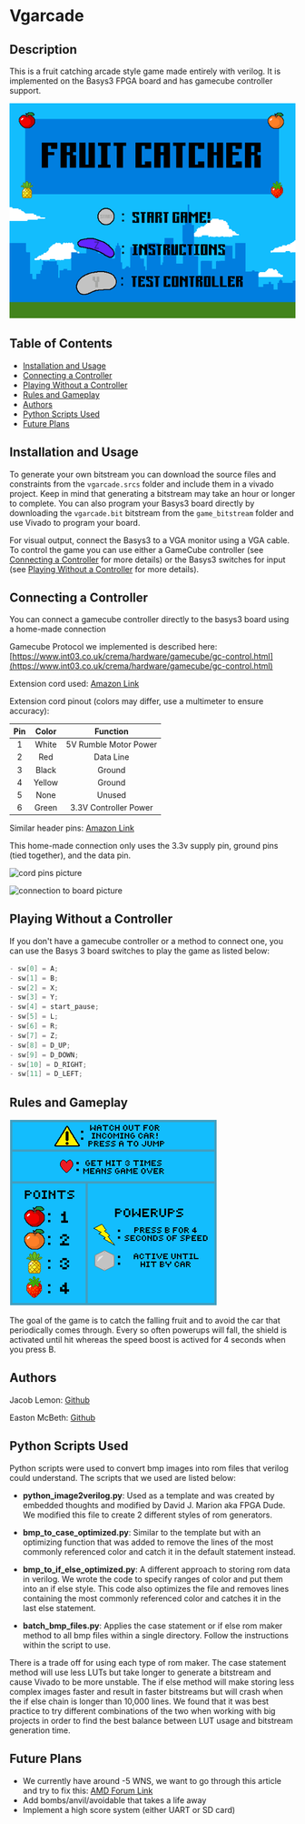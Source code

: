 # Vgarcade

## Description
This is a fruit catching arcade style game made entirely with verilog. It is implemented on the Basys3 FPGA board and has gamecube controller support.

![start screen picture](https://github.com/Jacob-Lemon/vgarcade/blob/main/readme_images/start_screen.bmp)

## Table of Contents
- [Installation and Usage](#installation-and-usage)
- [Connecting a Controller](#connecting-a-controller)
- [Playing Without a Controller](#playing-without-a-controller)
- [Rules and Gameplay](#rules-and-gameplay)
- [Authors](#authors)
- [Python Scripts Used](#python-scripts-used)
- [Future Plans](#future-plans)

## Installation and Usage
To generate your own bitstream you can download the source files and constraints from the `vgarcade.srcs` folder and include them in a vivado project. Keep in mind that generating a bitstream may take an hour or longer to complete. You can also program your Basys3 board directly by downloading the `vgarcade.bit` bitstream from the `game_bitstream` folder and use Vivado to program your board.

For visual output, connect the Basys3 to a VGA monitor using a VGA cable. To control the game you can use either a GameCube controller (see [Connecting a Controller](#connecting-a-controller) for more details) or the Basys3 switches for input (see [Playing Without a Controller](#playing-without-a-controller) for more details).

## Connecting a Controller
You can connect a gamecube controller directly to the basys3 board using a home-made connection

Gamecube Protocol we implemented is described here: [https://www.int03.co.uk/crema/hardware/gamecube/gc-control.html](https://www.int03.co.uk/crema/hardware/gamecube/gc-control.html)

Extension cord used: [Amazon Link](https://a.co/d/5di0RBq)

Extension cord pinout (colors may differ, use a multimeter to ensure accuracy): 

| Pin      | Color     | Function                |
| :---:    | :----:    |  :---:                  |
| 1        | White     | 5V Rumble Motor Power   |
| 2        | Red       | Data Line               |
| 3        | Black     | Ground                  |
| 4        | Yellow    | Ground                  |
| 5        | None      | Unused                  |
| 6        | Green     | 3.3V Controller Power   |

Similar header pins: [Amazon Link](https://a.co/d/1t0p9pt)

This home-made connection only uses the 3.3v supply pin, ground pins (tied together), and the data pin. 

![cord pins picture](https://github.com/Jacob-Lemon/vgarcade/blob/main/readme_images/gamecube_connection.png)

![connection to board picture](https://github.com/Jacob-Lemon/vgarcade/blob/main/readme_images/connection_to_board.png)



## Playing Without a Controller
If you don't have a gamecube controller or a method to connect one, you can use the Basys 3 board switches to play the game as listed below:

```verilog
- sw[0] = A;
- sw[1] = B;
- sw[2] = X;
- sw[3] = Y;
- sw[4] = start_pause;
- sw[5] = L;
- sw[6] = R;
- sw[7] = Z;
- sw[8] = D_UP;
- sw[9] = D_DOWN;
- sw[10] = D_RIGHT;
- sw[11] = D_LEFT;
```

## Rules and Gameplay
![instructions picture](https://github.com/Jacob-Lemon/vgarcade/blob/main/readme_images/instructions.bmp)

The goal of the game is to catch the falling fruit and to avoid the car that periodically comes through. Every so often powerups will fall, the shield is activated until hit whereas the speed boost is actived for 4 seconds when you press B. 


## Authors
Jacob Lemon: [Github](https://github.com/Jacob-Lemon)

Easton McBeth: [Github](https://github.com/easton-mcbeth)


## Python Scripts Used
Python scripts were used to convert bmp images into rom files that verilog could understand. The scripts that we used are listed below: 

- **python_image2verilog.py**: Used as a template and was created by embedded thoughts and modified by David J. Marion aka FPGA Dude. We modified this file to create 2 different styles of rom generators.

- **bmp_to_case_optimized.py**: Similar to the template but with an optimizing function that was added to remove the lines of the most commonly referenced color and catch it in the default statement instead.

- **bmp_to_if_else_optimized.py**: A different approach to storing rom data in verilog. We wrote the code to specify ranges of color and put them into an if else style. This code also optimizes the file and removes lines containing the most commonly referenced color and catches it in the last else statement.

- **batch_bmp_files.py**: Applies the case statement or if else rom maker method to all bmp files within a single directory. Follow the instructions within the script to use. 

There is a trade off for using each type of rom maker. The case statement method will use less LUTs but take longer to generate a bitstream and cause Vivado to be more unstable. The if else method will make storing less complex images faster and result in faster bitstreams but will crash when the if else chain is longer than 10,000 lines. We found that it was best practice to try different combinations of the two when working with big projects in order to find the best balance between LUT usage and bitstream generation time. 

## Future Plans

- We currently have around -5 WNS, we want to go through this article and try to fix this: [AMD Forum Link](https://support.xilinx.com/s/article/9417?language=en_US)
- Add bombs/anvil/avoidable that takes a life away
- Implement a high score system (either UART or SD card)